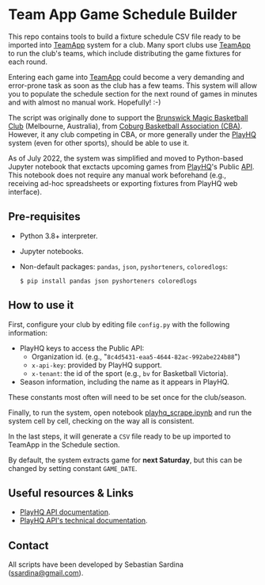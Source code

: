 # Team App Game Schedule Builder

This repo contains tools to build a fixture schedule CSV file ready to be imported into [TeamApp](https://www.teamapp.com) system for a club. Many sport clubs use [TeamApp](https://www.teamapp.com) to run the club's teams, which include distributing the game fixtures for each round.

Entering each game into [TeamApp](https://www.teamapp.com) could become a very demanding and error-prone task as soon as the club has a few teams. This system will allow you to populate the schedule section for the next round of games in minutes and with almost no manual work. Hopefully! :-)

The script was originally done to support the [Brunswick Magic Basketball Club](https://www.brunswickmagic.com/) (Melbourne, Australia), from [Coburg Basketball Association (CBA)](https://coburgbasketball.org.au/). However, it any club competing in CBA, or more generally under the [PlayHQ](https://bv.playhq.com/) system (even for other sports), should be able to use it.

As of July 2022, the system was simplified and moved to Python-based Jupyter notebook that exctacts upcoming games from [PlayHQ](https://bv.playhq.com/)'s Public [API](https://support.playhq.com/hc/en-au/sections/4405422358297-PlayHQ-APIs). This notebook does not require any manual work beforehand (e.g., receiving ad-hoc spreadsheets or exporting fixtures from PlayHQ web interface).

## Pre-requisites

- Python 3.8+ interpreter.
- Jupyter notebooks.
- Non-default packages: `pandas`, `json`, `pyshorteners`, `coloredlogs`:

    ```shell
    $ pip install pandas json pyshorteners coloredlogs
    ```

## How to use it

First, configure your club by editing file `config.py` with the following information:

- PlayHQ keys to access the Public API:
  - Organization id. (e.g., "`8c4d5431-eaa5-4644-82ac-992abe224b88`")
  - `x-api-key`: provided by PlayHQ support.
  - `x-tenant`: the id of the sport (e.g., `bv` for Basketball Victoria).
- Season information, including the name as it appears in PlayHQ.

These constants most often will need to be set once for the club/season.

Finally, to run the system, open notebook [playhq_scrape.ipynb](playhq_scrape.ipynb) and run the system cell by cell, checking on the way all is consistent.

In the last steps, it will generate a `CSV` file ready to be up imported to TeamApp in the Schedule section.

By default, the system extracts game for **next Saturday**, but this can be changed by setting constant `GAME_DATE`.

## Useful resources & Links

- [PlayHQ API documentation](https://support.playhq.com/hc/en-au/sections/4405422358297-PlayHQ-APIs).
- [PlayHQ API's technical documentation](https://docs.playhq.com/tech).

## Contact

All scripts have been developed by Sebastian Sardina (ssardina@gmail.com).
